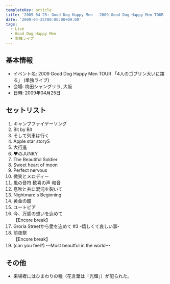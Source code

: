 ```yaml
---
templateKey: article
title: '2009-04-25: Good Dog Happy Men - 2009 Good Dog Happy Men TOUR 「4人のゴブリン大いに躍る」 at 梅田シャングリラ'
date: '2009-04-25T00:00:00+09:00'
tags:
  - Live
  - Good Dog Happy Men
  - 単独ライブ
---
```

## 基本情報

* イベント名: 2009 Good Dog Happy Men TOUR 「4人のゴブリン大いに躍る」 (単独ライブ)
* 会場: 梅田シャングリラ, 大阪
* 日時: 2009年04月25日

## セットリスト

1. キャンプファイヤーソング
1. Bit by Bit
1. そして列車は行く
1. Apple star storyS
1. 大行進
1. ♥のJUNKY
1. The Beautiful Soldier
1. Sweet heart of moon
1. Perfect nervous
1. 微笑とメロディー
1. 風の音符 歓喜の声 和音
1. 息吹と共に混沌を裂いて
1. Nightmare's Beginning
1. 黄金の鐘
1. ユートピア
1. 今、万感の想いを込めて<br>
【Encore break】
1. Groria Streetから愛を込めて #3 -嬉しくて哀しい事-
1. 前夜祭<br>
【Encore break】
1. (can you feel?) ～Most beautful in the world～

## その他

* 来場者にはひまわりの種（花言葉は「光輝」）が配られた。
